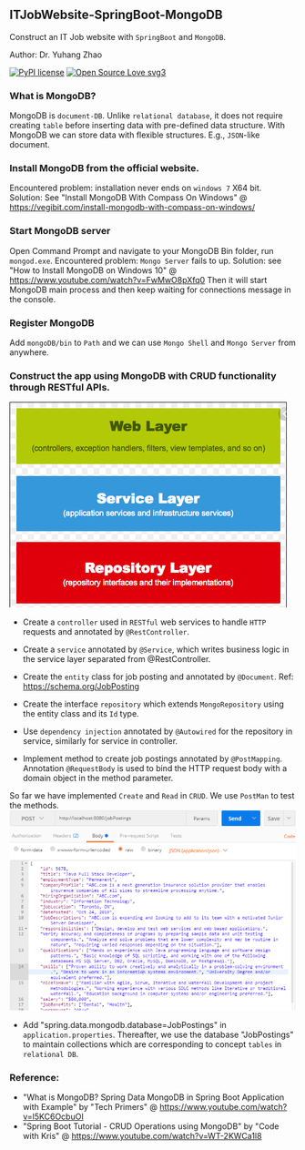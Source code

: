 ## ITJobWebsite-SpringBoot-MongoDB
Construct an IT Job website with `SpringBoot` and `MongoDB`.

Author: Dr. Yuhang Zhao

[![PyPI license](https://img.shields.io/pypi/l/ansicolortags.svg)](https://pypi.python.org/pypi/ansicolortags/)
[![Open Source Love svg3](https://badges.frapsoft.com/os/v3/open-source.svg?v=103)](https://github.com/ellerbrock/open-source-badges/)

### What is MongoDB?
MongoDB is `document-DB`. 
Unlike `relational database`,
it does not require creating `table` before inserting data with pre-defined data structure.
With MongoDB we can store data with flexible structures. E.g., `JSON`-like document. 

### Install MongoDB from the official website.
Encountered problem: installation never ends on `windows 7` X64 bit.
Solution: See "Install MongoDB With Compass On Windows" 
@ https://vegibit.com/install-mongodb-with-compass-on-windows/

### Start MongoDB server
Open Command Prompt and navigate to your MongoDB Bin folder,
run `mongod.exe`. 
Encountered problem: `Mongo Server` fails to up.
Solution: see "How to Install MongoDB on Windows 10"
@ https://www.youtube.com/watch?v=FwMwO8pXfq0
Then it will start MongoDB main process 
and then keep waiting for connections message in the console.

### Register MongoDB
Add `mongoDB/bin` to `Path` and we can use `Mongo Shell` and `Mongo Server` from anywhere.

### Construct the app using MongoDB with CRUD functionality through RESTful APIs. 

![Architecture](https://github.com/yuhang2685/ITJobWebsite-SpringBoot-MongoDB/blob/master/ApplicationLayers.png)

- Create a `controller` used in `RESTful` web services to handle `HTTP` requests and annotated by `@RestController`.

- Create a `service` annotated by `@Service`, which writes business logic in the service layer separated from @RestController.

- Create the `entity` class for job posting and annotated by `@Document`.
Ref: https://schema.org/JobPosting

- Create the interface `repository` which extends `MongoRepository` using
the entity class and its `Id` type. 

- Use `dependency injection` annotated by `@Autowired` for the repository in service,
similarly for service in controller. 

- Implement method to create job postings annotated by `@PostMapping`. 
Annotation `@RequestBody` is used to bind the HTTP request body 
with a domain object in the method parameter. 

So far we have implemented `Create` and `Read` in `CRUD`. We use `PostMan` to test the methods.
![Post](https://github.com/yuhang2685/ITJobWebsite-SpringBoot-MongoDB/blob/master/Post.png)

- Add "spring.data.mongodb.database=JobPostings" in `application.properties`.
Thereafter, we use the database "JobPostings" to maintain collections which are
corresponding to concept `tables` in `relational DB`.

### Reference:
- "What is MongoDB? Spring Data MongoDB in Spring Boot Application with Example" by "Tech Primers" @ https://www.youtube.com/watch?v=l5KC6OcbuOI
- "Spring Boot Tutorial - CRUD Operations using MongoDB" by "Code with Kris" @ https://www.youtube.com/watch?v=WT-2KWCa1l8

